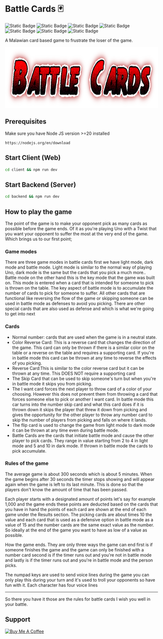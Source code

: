 # Battle Cards 🃏

![Static Badge](https://img.shields.io/badge/m2kdevelopments-purple?style=plastic&logo=github&logoColor=purple&label=developer&link=https%3A%2F%2Fgithub.com%2Fm2kdevelopments)
![Static Badge](https://img.shields.io/badge/MIT-green?style=plastic&logo=license&logoColor=green&label=license)
![Static Badge](https://img.shields.io/badge/buy_me_a_coffee-yellow?style=plastic&logo=buymeacoffee&logoColor=yellow&label=support&link=https%3A%2F%2Fwww.buymeacoffee.com%2Fm2kdevelopments)
![Static Badge](https://img.shields.io/badge/paypal-blue?style=plastic&logo=paypal&logoColor=blue&label=support&link=https%3A%2F%2Fpaypal.me%2Fm2kdevelopment)
![Static Badge](https://img.shields.io/badge/latest-blue?style=plastic&logo=react&logoColor=blue&label=reactjs&link=https%3A%2F%2Fgithub.com%2Fm2kdevelopments)
![Static Badge](https://img.shields.io/badge/latest-gold?style=plastic&logo=vite&logoColor=gold&label=vite)
![Static Badge](https://img.shields.io/badge/docker-blue?style=plastic&logo=docker&logoColor=blue&label=build_tool&link=https%3A%2F%2Fgithub.com%2Fm2kdevelopments)


A Malawian card based game to frustrate the loser of the game.

<img src="./client/public/battlecards-text.png" height="200">


## Prerequisites
Make sure you have Node JS version >=20 installed
```
https://nodejs.org/en/download
```

## Start Client (Web)
```bash
cd client && npm run dev
```

## Start Backend (Server)
```bash
cd backend && npm run dev
```


## How to play the game
The point of the game is to make your opponent pick as many cards as possible before the game ends. Of it as you're playing Uno with a Twist that you want your opponent to suffer the most at the very end of the game. Which brings us to our first point;

### Game modes
There are three game modes in battle cards first we have light mode, dark mode and battle mode. Light mode is similar to the normal way of playing Uno, dark mode is the same but the cards that you pick a much more.. Battle mode on the other hand this is the key mode that the game was built on. This mode is entered when a card that is intended for someone to pick is thrown on the table. The key aspect of battle mode is to accumulate the number of cards to pick for someone to suffer. All other cards that are functional like reversing the flow of the game or skipping someone can be used in battle mode as defenses to avoid you picking. There are other special cards that are also used as defense and which is what we're going to get into next


### Cards
<ul>
    <li>Normal number: cards that are used when the game is in a neutral state.</li>
    <li>Color Reverse Card: This is a reverse card that changes the direction of the game. This card can only be thrown if there is a similar color on the table or a reverse on the table and requires a supporting card. If you're in battle mode this card can be thrown at any time to reverse the effects of you picking.</li>
    <li>Reverse Card:This is similar to the color reverse card but it can be thrown at any time. This DOES NOT require a supporting card</li>
    <li>The Skip Card that can be used to skip someone's turn but when you're in battle mode it skips you from picking.</li>
    <li>The I want card forces the next player to throw card of a color of your choosing. However this does not prevent them from throwing a card that forces someone else to pick or another I want card. In battle mode this car turns into the number skip card and what this card does if it is thrown down it skips the player that threw it down from picking and gives the opportunity for the other player to throw any number card to skip the number of players from picking and falls on where it lands.</li>
    <li>The flip card is used to change the game from light mode to dark mode it can be thrown at any time even during battle mode.</li>
    <li>Battle Cards are the cards that initiate battle mode and cause the other player to pick cards. They range in value starting from 2 to 4 in light mode and 5 and 10 in dark mode. If thrown in battle mode the cards to pick accumulate.</li>
</ul>


### Rules of the game
The average game is about 300 seconds which is about 5 minutes. When the game begins after 30 seconds the timer stops showing and will appear again when the game is left to its last minute. This is done so that the players don't know the amount of time that has been passed.

Each player starts with a designated amount of points let's say for example 1,000 and the game ends these points are deducted based on the cards that you have in hand the points of each card are shown at the end of each game under the Results section. The picking cards are about times 10 the value and each card that is used as a defensive option in battle mode as a value of 15 and the number cards are the same exact value as the number. So ideally at the end of the game you want to have as low of a value as possible.

How the game ends. They are only three ways the game can end first is if someone finishes the game and the game can only be finished with a number card second is if the timer runs out and you're not in battle mode and lastly is if the timer runs out and you're in battle mode and the person picks.

The numpad keys are used to send voice lines during the game you can only play this during your turn and it's used to troll your opponents so have fun with it. Each character has four voice lines

<hr/>

So there you have it those are the rules for battle cards I wish you well in your battle.


## Support

<a href="https://www.buymeacoffee.com/m2kdevelopments" target="_blank">
<img src="https://cdn.buymeacoffee.com/buttons/v2/default-yellow.png" alt="Buy Me A Coffee" style="height: 60px !important;width: 217px !important;" >
</a>
